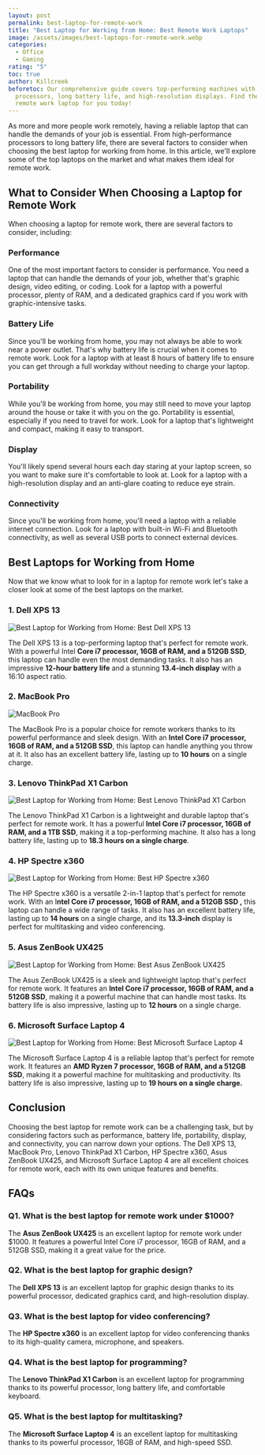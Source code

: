 ```yaml
---
layout: post
permalink: best-laptop-for-remote-work
title: "Best Laptop for Working from Home: Best Remote Work Laptops"
image: /assets/images/best-laptops-for-remote-work.webp
categories:
  - Office
  - Gaming
rating: "5"
toc: true
author: Killcreek
beforetoc: Our comprehensive guide covers top-performing machines with powerful
  processors, long battery life, and high-resolution displays. Find the perfect
  remote work laptop for you today!
---
```

As more and more people work remotely, having a reliable laptop that can handle the demands of your job is essential. From high-performance processors to long battery life, there are several factors to consider when choosing the best laptop for working from home. In this article, we'll explore some of the top laptops on the market and what makes them ideal for remote work.

## What to Consider When Choosing a Laptop for Remote Work

When choosing a laptop for remote work, there are several factors to consider, including:

### Performance

One of the most important factors to consider is performance. You need a laptop that can handle the demands of your job, whether that's graphic design, video editing, or coding. Look for a laptop with a powerful processor, plenty of RAM, and a dedicated graphics card if you work with graphic-intensive tasks.

### Battery Life

Since you'll be working from home, you may not always be able to work near a power outlet. That's why battery life is crucial when it comes to remote work. Look for a laptop with at least 8 hours of battery life to ensure you can get through a full workday without needing to charge your laptop.

### Portability

While you'll be working from home, you may still need to move your laptop around the house or take it with you on the go. Portability is essential, especially if you need to travel for work. Look for a laptop that's lightweight and compact, making it easy to transport.

### Display

You'll likely spend several hours each day staring at your laptop screen, so you want to make sure it's comfortable to look at. Look for a laptop with a high-resolution display and an anti-glare coating to reduce eye strain.

### Connectivity

Since you'll be working from home, you'll need a laptop with a reliable internet connection. Look for a laptop with built-in Wi-Fi and Bluetooth connectivity, as well as several USB ports to connect external devices.





## Best Laptops for Working from Home

Now that we know what to look for in a laptop for remote work let's take a closer look at some of the best laptops on the market.



### 1. Dell XPS 13

![Best Laptop for Working from Home: Best Dell XPS 13](/assets/images/dell_xps_13_plus.webp)

The Dell XPS 13 is a top-performing laptop that's perfect for remote work. With a powerful Intel **Core i7 processor, 16GB of RAM, and a 512GB SSD**, this laptop can handle even the most demanding tasks. It also has an impressive **12-hour battery life** and a stunning **13.4-inch display** with a 16:10 aspect ratio.

### 2. MacBook Pro

![MacBook Pro](/assets/images/macbook-pro.webp)

The MacBook Pro is a popular choice for remote workers thanks to its powerful performance and sleek design. With an **Intel Core i7 processor, 16GB of RAM, and a 512GB SSD**, this laptop can handle anything you throw at it. It also has an excellent battery life, lasting up to **10 hours** on a single charge.

### 3. Lenovo ThinkPad X1 Carbon

![Best Laptop for Working from Home: Best Lenovo ThinkPad X1 Carbon](/assets/images/lenovo-thinkpad-x1-carbon.jpg)

The Lenovo ThinkPad X1 Carbon is a lightweight and durable laptop that's perfect for remote work. It has a powerful **Intel Core i7 processor, 16GB of RAM, and a 1TB SSD**, making it a top-performing machine. It also has a long battery life, lasting up to **18.3 hours on a single charge**.

### 4. HP Spectre x360

![Best Laptop for Working from Home: Best HP Spectre x360](/assets/images/hp-spectre-x360.webp)

The HP Spectre x360 is a versatile 2-in-1 laptop that's perfect for remote work. With an I**ntel Core i7 processor, 16GB of RAM, and a 512GB SSD ,** this laptop can handle a wide range of tasks. It also has an excellent battery life, lasting up to **14 hours** on a single charge, and its **13.3-inch** display is perfect for multitasking and video conferencing.

### 5. Asus ZenBook UX425

![Best Laptop for Working from Home: Best Asus ZenBook UX425](/assets/images/asus-zenbook-14-2020-05.webp)

The Asus ZenBook UX425 is a sleek and lightweight laptop that's perfect for remote work. It features an **Intel Core i7 processor, 16GB of RAM, and a 512GB SSD**, making it a powerful machine that can handle most tasks. Its battery life is also impressive, lasting up to **12 hours** on a single charge.

### 6. Microsoft Surface Laptop 4

![Best Laptop for Working from Home: Best Microsoft Surface Laptop 4](/assets/images/microsoft-surface-laptop-4.jpg)

The Microsoft Surface Laptop 4 is a reliable laptop that's perfect for remote work. It features an **AMD Ryzen 7 processor, 16GB of RAM, and a 512GB SSD**, making it a powerful machine for multitasking and productivity. Its battery life is also impressive, lasting up to **19 hours on a single charge.**



## Conclusion

Choosing the best laptop for remote work can be a challenging task, but by considering factors such as performance, battery life, portability, display, and connectivity, you can narrow down your options. The Dell XPS 13, MacBook Pro, Lenovo ThinkPad X1 Carbon, HP Spectre x360, Asus ZenBook UX425, and Microsoft Surface Laptop 4 are all excellent choices for remote work, each with its own unique features and benefits.



## FAQs

### Q1. What is the best laptop for remote work under $1000?

The **Asus ZenBook UX425** is an excellent laptop for remote work under $1000. It features a powerful Intel Core i7 processor, 16GB of RAM, and a 512GB SSD, making it a great value for the price.

### Q2. What is the best laptop for graphic design?

The **Dell XPS 13** is an excellent laptop for graphic design thanks to its powerful processor, dedicated graphics card, and high-resolution display.

### Q3. What is the best laptop for video conferencing?

The **HP Spectre x360** is an excellent laptop for video conferencing thanks to its high-quality camera, microphone, and speakers.

### Q4. What is the best laptop for programming?

The **Lenovo ThinkPad X1 Carbon** is an excellent laptop for programming thanks to its powerful processor, long battery life, and comfortable keyboard.

### Q5. What is the best laptop for multitasking?

The **Microsoft Surface Laptop 4** is an excellent laptop for multitasking thanks to its powerful processor, 16GB of RAM, and high-speed SSD.